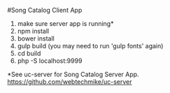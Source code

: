 #Song Catalog Client App
1. make sure server app is running*
2. npm install
3. bower install
4. gulp build (you may need to run 'gulp fonts' again)
5. cd build
6. php -S localhost:9999

*See uc-server for Song Catalog Server App. https://github.com/webtechmike/uc-server